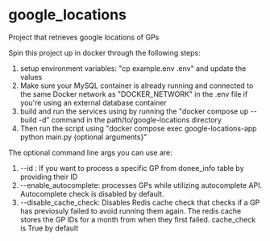 # google_locations
Project that retrieves google locations of GPs

Spin this project up in docker through the following steps:

 1. setup environment variables: "cp example.env .env" and update the values
 2. Make sure your MySQL container is already running and connected to the same Docker network as "DOCKER_NETWORK" in the .env file if you're using an external database container
 3. build and run the services using by running the "docker compose up --build -d" command in the path/to/google-locations directory
 4. Then run the script using "docker compose exec google-locations-app python main.py {optional arguments}"

 The optional command line args you can use are:
 1. --id <ID>: If you want to process a specific GP from donee_info table by providing their ID
 2. --enable_autocomplete: processes GPs while utilizing autocomplete API. Autocomplete check is disabled by default.
 3. --disable_cache_check: Disables Redis cache check that checks if a GP has previosuly failed to avoid running them again. The redis cache stores the GP IDs for a month from when they first failed. cache_check is True by default

